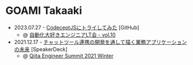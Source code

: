 # GOAMI Takaaki

- 2023.07.27 - [CodeceptJSにトライしてみた](./pages/index.html?20230927-try-codeceptjs) [GitHub]
  - @ [自動化大好きエンジニアLT会 - vol.10](https://rakus.connpass.com/event/293767/)
- 2021.12.17 - [チャットツール連携の開発を通して描く業務アプリケーションの未来](https://speakerdeck.com/whisaiyo/qiita-summit) [SpeakerDeck]
  - @ [Qiita Engineer Summit 2021 Winter](https://qiita.com/official-campaigns/engineer-summit/2021-winter)
